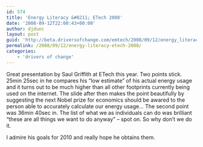 ```yaml
---
id: 574
title: 'Energy Literacy &#8211; ETech 2008'
date: '2008-09-12T22:00:43+00:00'
author: djdunc
layout: post
guid: 'http://beta.driversofchange.com/emtech/2008/09/12/energy_literacy_etech_2008/'
permalink: /2008/09/12/energy-literacy-etech-2008/
categories:
    - 'drivers of change'
---
```


Great presentation by Saul Griffith at ETech this year. Two points stick. 25min 25sec in he compares his “low estimate” of his actual energy usage and it turns out to be much higher than all other footprints currently being used on the internet. The slide after then makes the point beautifully by suggesting the next Nobel prize for economics should be awared to the person able to accurately calculate our energy usage… The second point was 36min 40sec in. The list of what we as individuals can do was brilliant “these are all things we want to do anyway” – spot on. So why don’t we do it.

I admire his goals for 2010 and really hope he obtains them.